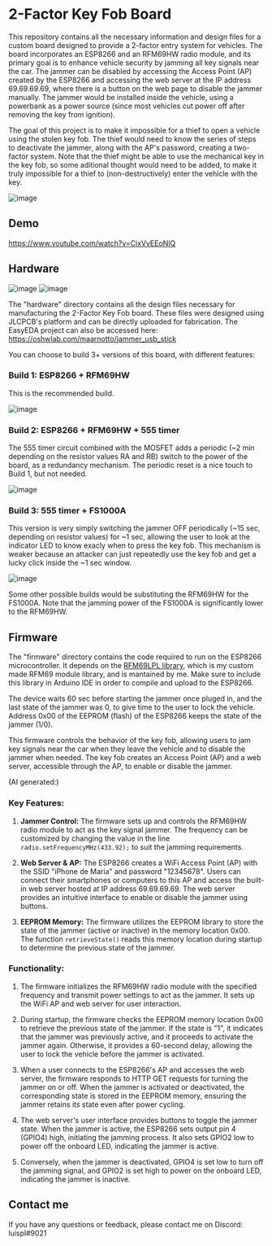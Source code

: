 # 2-Factor Key Fob Board

This repository contains all the necessary information and design files for a custom board designed to provide a 2-factor entry system for vehicles. The board incorporates an ESP8266 and an RFM69HW radio module, and its primary goal is to enhance vehicle security by jamming all key signals near the car. The jammer can be disabled by accessing the Access Point (AP) created by the ESP8266 and accessing the web server at the IP address 69.69.69.69, where there is a button on the web page to disable the jammer manually. The jammer would be installed inside the vehicle, using a powerbank as a power source (since most vehicles cut power off after removing the key from ignition).

The goal of this project is to make it impossible for a thief to open a vehicle using the stolen key fob. The thief would need to know the series of steps to deactivate the jammer, along with the AP's password, creating a two-factor system. Note that the thief might be able to use the mechanical key in the key fob, so some aditional thought would need to be added, to make it truly impossible for a thief to (non-destructively) enter the vehicle with the key.

![image](https://github.com/luispl77/2factorkeyfob/assets/81360502/eeb82920-18ce-409a-95a3-c509b7b5a05f)


## Demo

https://www.youtube.com/watch?v=CixVvEEoNlQ

## Hardware
![image](https://github.com/luispl77/2factorkeyfob/assets/81360502/3be17873-e7d1-46d0-a409-c72e3b98c3fa)
![image](https://github.com/luispl77/2factorkeyfob/assets/81360502/96d09399-80df-4427-a9b1-1bcdfe1d85eb)


The "hardware" directory contains all the design files necessary for manufacturing the 2-Factor Key Fob board. These files were designed using JLCPCB's platform and can be directly uploaded for fabrication. The EasyEDA project can also be accessed here: https://oshwlab.com/maarnotto/jammer_usb_stick

You can choose to build 3+ versions of this board, with different features:
### Build 1: ESP8266 + RFM69HW 
This is the recommended build.

![image](https://github.com/luispl77/2factorkeyfob/assets/81360502/c81abc7b-b7d9-4066-be22-8ebb0e19cc0d)

### Build 2: ESP8266 + RFM69HW + 555 timer
The 555 timer circuit combined with the MOSFET adds a periodic (~2 min depending on the resistor values RA and RB) switch to the power of the board, as a redundancy mechanism. The periodic reset is a nice touch to Build 1, but not needed.

![image](https://github.com/luispl77/2factorkeyfob/assets/81360502/6fd9d55a-070d-4b45-bb97-47fb49bd8e50)

### Build 3: 555 timer + FS1000A 
This version is very simply switching the jammer OFF periodically (~15 sec, depending on resistor values) for ~1 sec, allowing the user to look at the indicator LED to know exacly when to press the key fob. This mechanism is weaker because an attacker can just repeatedly use the key fob and get a lucky click inside the ~1 sec window.

![image](https://github.com/luispl77/2factorkeyfob/assets/81360502/3a496d27-9c9b-4ed6-bffc-acc625bd5cef)


Some other possible builds would be substituting the RFM69HW for the FS1000A. Note that the jamming power of the FS1000A is significantly lower to the RFM69HW.

## Firmware

The "firmware" directory contains the code required to run on the ESP8266 microcontroller. It depends on the [RFM69LPL library](https://github.com/luispl77/RFM69LPL), which is my custom made RFM69 module library, and is mantained by me. Make sure to include this library in Arduino IDE in order to compile and upload to the ESP8266.

The device waits 60 sec before starting the jammer once pluged in, and the last state of the jammer was 0, to give time to the user to lock the vehicle. Address 0x00 of the EEPROM (flash) of the ESP8266 keeps the state of the jammer (1/0).

This firmware controls the behavior of the key fob, allowing users to jam key signals near the car when they leave the vehicle and to disable the jammer when needed. The key fob creates an Access Point (AP) and a web server, accessible through the AP, to enable or disable the jammer.

(AI generated:)

### Key Features:

1. **Jammer Control:** The firmware sets up and controls the RFM69HW radio module to act as the key signal jammer. The frequency can be customized by changing the value in the line `radio.setFrequencyMHz(433.92);` to suit the jamming requirements.

2. **Web Server & AP:** The ESP8266 creates a WiFi Access Point (AP) with the SSID "iPhone de Maria" and password "12345678". Users can connect their smartphones or computers to this AP and access the built-in web server hosted at IP address 69.69.69.69. The web server provides an intuitive interface to enable or disable the jammer using buttons.

3. **EEPROM Memory:** The firmware utilizes the EEPROM library to store the state of the jammer (active or inactive) in the memory location 0x00. The function `retrieveState()` reads this memory location during startup to determine the previous state of the jammer.

### Functionality:

1. The firmware initializes the RFM69HW radio module with the specified frequency and transmit power settings to act as the jammer. It sets up the WiFi AP and web server for user interaction.

2. During startup, the firmware checks the EEPROM memory location 0x00 to retrieve the previous state of the jammer. If the state is "1", it indicates that the jammer was previously active, and it proceeds to activate the jammer again. Otherwise, it provides a 60-second delay, allowing the user to lock the vehicle before the jammer is activated.

3. When a user connects to the ESP8266's AP and accesses the web server, the firmware responds to HTTP GET requests for turning the jammer on or off. When the jammer is activated or deactivated, the corresponding state is stored in the EEPROM memory, ensuring the jammer retains its state even after power cycling.

4. The web server's user interface provides buttons to toggle the jammer state. When the jammer is active, the ESP8266 sets output pin 4 (GPIO4) high, initiating the jamming process. It also sets GPIO2 low to power off the onboard LED, indicating the jammer is active.

5. Conversely, when the jammer is deactivated, GPIO4 is set low to turn off the jamming signal, and GPIO2 is set high to power on the onboard LED, indicating the jammer is inactive.


## Contact me

If you have any questions or feedback, please contact me on Discord: luispl#9021
